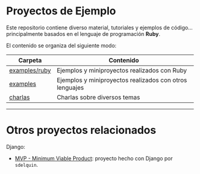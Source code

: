 
# Proyectos de Ejemplo

Este repositorio contiene diverso material, tutoriales y ejemplos de código... principalmente basados en el lenguaje de programación **Ruby**.

El contenido se organiza del siguiente modo:

| Carpeta              | Contenido |
| -------------------- | --------- |
| [examples/ruby](./examples/ruby) | Ejemplos y miniproyectos realizados con Ruby |
| [examples](./examples) | Ejemplos y miniproyectos realizados con otros lenguajes |
| [charlas](./charlas) | Charlas sobre diversos temas |

---

# Otros proyectos relacionados

Django:
* [MVP - Minimum Viable Product](https://github.com/sdelquin/mvp): proyecto hecho con Django por `sdelquin`.
